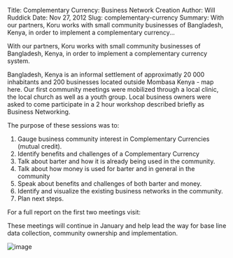 Title: Complementary Currency: Business Network Creation
Author: Will Ruddick
Date: Nov 27, 2012
Slug: complementary-currency
Summary: With our partners, Koru works with small community businesses of Bangladesh, Kenya, in order to implement a complementary currency...

With our partners, Koru works with small community businesses of
Bangladesh, Kenya, in order to implement a complementary currency
system.

Bangladesh, Kenya is an informal settlement of approximatly 20 000
inhabitants and 200 businesses located outside Mombasa Kenya - map here.
Our first community meetings were mobilized through a local clinic, the
local church as well as a youth group. Local business owners were asked
to come participate in a 2 hour workshop described briefly as Business
Networking.

The purpose of these sessions was to:

1.  Gauge business community interest in Complementary Currencies
    (mutual credit).
2.  Identify benefits and challenges of a Complementary Currency
3.  Talk about barter and how it is already being used in the community.
4.  Talk about how money is used for barter and in general in the
    community
5.  Speak about benefits and challenges of both barter and money.
6.  Identify and visualize the existing business networks in the
    community.
7.  Plan next steps.

For a full report on the first two meetings visit:



These meetings will continue in January and help lead the way for base
line data collection, community ownership and implementation.

![image](images/blog/complementary-currency1.webp)

